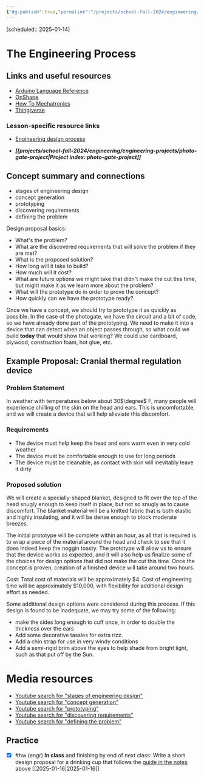```yaml
---
{"dg-publish":true,"permalink":"/projects/school-fall-2024/engineering/lessons/engineering-process/"}
---
```



[scheduled:: 2025-01-14] 
#  The Engineering Process

## Links and useful resources 

- [Arduino Language Reference](https://docs.arduino.cc/language-reference/)
- [OnShape](https://cad.onshape.com)
- [How To Mechatronics](https://howtomechatronics.com)
- [Thingiverse](https://thingiverse.com)


### Lesson-specific resource links

- [Engineering design process](https://waykenrm.com/blogs/engineering-design-process/) 
 
- ***[[projects/school-fall-2024/engineering/engineering-projects/photo-gate-project\|Project index: photo-gate-project]]*** 

## Concept summary and connections


- stages of engineering design 
- concept generation 
- prototyping 
- discovering requirements 
- defining the problem 

Design proposal basics:
- What's the problem?
- What are the discovered requirements that will solve the problem if they are met?
- What is the proposed solution?
- How long will it take to build?
- How much will it cost?
- What are future options we might take that didn't make the cut this time, but might make it as we learn more about the problem?
- What will the prototype do in order to prove the concept?
- How quickly can we have the prototype ready?

Once we have a concept, we should try to prototype it as quickly as possible. In the case of the photogate, we have the circuit and a bit of code, so we have already done part of the prototyping. We need to make it into a device that can detect when an object passes through, so what could we build **today** that would show that working? We could use cardboard, plywood, construction foam, hot glue, etc. 

## Example Proposal: Cranial thermal regulation device

### Problem Statement

In weather with temperatures below about 30$\degree$ F, many people will experience chilling of the skin on the head and ears. This is uncomfortable, and we will create a device that will help alleviate this discomfort.

### Requirements

- The device must help keep the head and ears warm even in very cold weather
- The device must be comfortable enough to use for long periods
- The device must be cleanable, as contact with skin will inevitably leave it dirty

### Proposed solution

We will create a specially-shaped blanket, designed to fit over the top of the head snugly enough to keep itself in place, but not so snugly as to cause discomfort. The blanket material will be a knitted fabric that is both elastic and highly insulating, and it will be dense enough to block moderate breezes.

The initial prototype will be complete within an hour, as all that is required is to wrap a piece of the material around the head and check to see that it does indeed keep the noggin toasty. The prototype will allow us to ensure that the device works as expected, and it will also help us finalize some of the choices for design options that did not make the cut this time. Once the concept is proven, creation of a finished device will take around two hours.

Cost: Total cost of materials will be approximately $4. Cost of engineering time will be approximately $10,000, with flexibility for additional design effort as needed.

Some additional design options were considered during this process. If this design is found to be inadequate, we may try some of the following:
- make the sides long enough to cuff once, in order to double the thickness over the ears
- Add some decorative tassles for extra rizz.
- Add a chin strap for use in very windy conditions
- Add a semi-rigid brim above the eyes to help shade from bright light, such as that put off by the Sun.

# Media resources

- [Youtube search for "stages of engineering design"](https://www.youtube.com/results?search_query=stages%20of%20engineering%20design) 
- [Youtube search for "concept generation"](https://www.youtube.com/results?search_query=concept%20generation) 
- [Youtube search for "prototyping"](https://www.youtube.com/results?search_query=prototyping) 
- [Youtube search for "discovering requirements"](https://www.youtube.com/results?search_query=discovering%20requirements) 
- [Youtube search for "defining the problem"](https://www.youtube.com/results?search_query=defining%20the%20problem) 

## Practice

- [x] #hw (engr) **In class** and finishing by end of next class: Write a short design proposal for a drinking cup that follows the [guide in the notes](https://school.ginosterous.com/projects/school-fall-2024/engineering/lessons/engineering-process) above  [[2025-01-16\|2025-01-16]]

